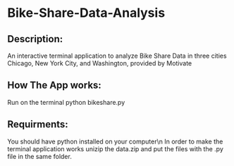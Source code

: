 # Bike-Share-Data-Analysis
## Description:
An interactive terminal application to analyze Bike Share Data in three cities Chicago, New York City, and Washington, provided by Motivate
## How The App works:
Run on the terminal python bikeshare.py 
## Requirments:
You should have python installed on your computer\n
In order to make the terminal application works unizip the data.zip and put the files with the .py file in the same folder.
